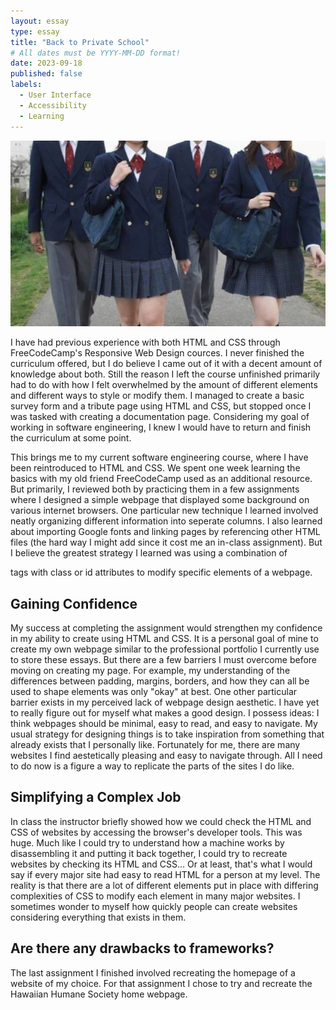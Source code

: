 ```yaml
---
layout: essay
type: essay
title: "Back to Private School"
# All dates must be YYYY-MM-DD format!
date: 2023-09-18
published: false
labels:
  - User Interface
  - Accessibility
  - Learning
---
```


<img class="image-fluid" src="../img/going-back-to-private-school-resize.png">

I have had previous experience with both HTML and CSS through FreeCodeCamp's Responsive Web Design cources. I never finished the curriculum offered, but I do believe I came out of it with a decent amount of knowledge about both. Still the reason I left the course unfinished primarily had to do with how I felt overwhelmed by the amount of different elements and different ways to style or modify them. I managed to create a basic survey form and a tribute page using HTML and CSS, but stopped once I was tasked with creating a documentation page. Considering my goal of working in software engineering, I knew I would have to return and finish the curriculum at some point.

This brings me to my current software engineering course, where I have been reintroduced to HTML and CSS. We spent one week learning the basics with my old friend FreeCodeCamp used as an additional resource. But primarily, I reviewed both by practicing them in a few assignments where I designed a simple webpage that displayed some background on various internet browsers. One particular new technique I learned involved neatly organizing different information into seperate columns. I also learned about importing Google fonts and linking pages by referencing other HTML files (the hard way I might add since it cost me an in-class assignment). But I believe the greatest strategy I learned was using a combination of <div> tags with class or id attributes to modify specific elements of a webpage.

## Gaining Confidence

My success at completing the assignment would strengthen my confidence in my ability to create using HTML and CSS. It is a personal goal of mine to create my own webpage similar to the professional portfolio I currently use to store these essays. But there are a few barriers I must overcome before moving on creating my page. For example, my understanding of the differences between padding, margins, borders, and how they can all be used to shape elements was only "okay" at best. One other particular barrier exists in my perceived lack of webpage design aesthetic. I have yet to really figure out for myself what makes a good design. I possess ideas: I think webpages should be minimal, easy to read, and easy to navigate. My usual strategy for designing things is to take inspiration from something that already exists that I personally like. Fortunately for me, there are many websites I find aestetically pleasing and easy to navigate through. All I need to do now is a figure a way to replicate the parts of the sites I do like.

## Simplifying a Complex Job

In class the instructor briefly showed how we could check the HTML and CSS of websites by accessing the browser's developer tools. This was huge. Much like I could try to understand how a machine works by disassembling it and putting it back together, I could try to recreate websites by checking its HTML and CSS... Or at least, that's what I would say if every major site had easy to read HTML for a person at my level. The reality is that there are a lot of different elements put in place with differing complexities of CSS to modify each element in many major websites. I sometimes wonder to myself how quickly people can create websites considering everything that exists in them.

## Are there any drawbacks to frameworks?

The last assignment I finished involved recreating the homepage of a website of my choice. For that assignment I chose to try and recreate the Hawaiian Humane Society home webpage.

